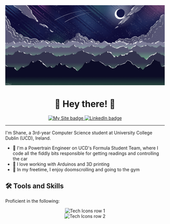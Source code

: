 <div id="Header-Badges" align="center">
  <img src="images/banner.jpg" alt="Banner'">
  <h1>👋 Hey there! 👋</h1>
  <a href="https://shane-whelan.ie/">
    <img src="https://img.shields.io/badge/My_Site-red?style=for-the-badge&logo=appveyor&logoColor=white" alt="My Site badge"/>
  </a>
  <a href="https://www.linkedin.com/in/shane-whelan-364988291/">
    <img src="https://img.shields.io/badge/LinkedIn-blue?style=for-the-badge&logo=linkedin&logoColor=white" alt="LinkedIn badge"/>
  </a>
</div>

---

I'm Shane, a 3rd-year Computer Science student at University College Dublin (UCD), Ireland.
* 🚗 I'm a Powertrain Engineer on UCD's Formula Student Team, where I code all the fiddly bits responsible for getting readings and controlling the car
* 🚀 I love working with Arduinos and 3D printing
* 🎨 In my freetime, I enjoy doomscrolling and going to the gym


## 🛠️ Tools and Skills
Proficient in the following:

<div align="center">
  <img src="https://skillicons.dev/icons?i=py,java,c,cpp,js,html,css,arduino,azure" alt="Tech Icons row 1"/>
  <br>
  <img src="https://skillicons.dev/icons?i=github,latex,mysql,notion,ps,raspberrypi,sublime,vscode,eclipse" alt="Tech Icons row 2"/>
</div>

